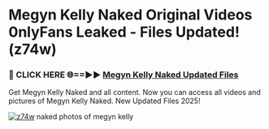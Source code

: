 # Megyn Kelly Naked Original Videos 0nlyFans Leaked - Files Updated! (z74w)

<h3>🔴 CLICK HERE 🌐==►► <a href="https://tinyurl.com/yckcrads" rel="nofollow">Megyn Kelly Naked Updated Files</a></h3>

Get Megyn Kelly Naked and all content. Now you can access all videos and pictures of Megyn Kelly Naked. New Updated Files 2025!

[![z74w](https://i.imgur.com/hpKpOFt.gif)](https://tinyurl.com/yckcrads)
naked photos of megyn kelly